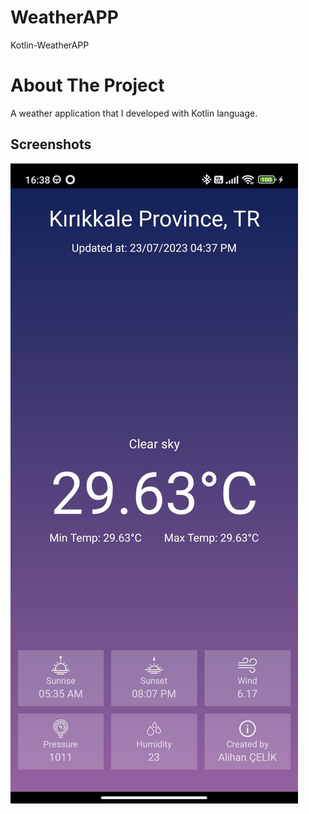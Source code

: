# WeatherAPP
Kotlin-WeatherAPP


# About The Project


A weather application that I developed with Kotlin language.


## Screenshots

![Uygulama Ekran Görüntüsü](https://github.com/AlihanCelik/WeatherAPP/blob/master/pictures.jpg?raw=true)








